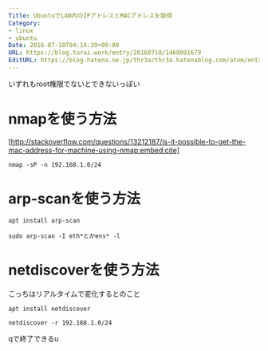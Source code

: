 ```yaml
---
Title: UbuntuでLAN内のIPアドレスとMACアドレスを取得
Category:
- linux
- ubuntu
Date: 2016-07-10T04:14:39+09:00
URL: https://blog.turai.work/entry/20160710/1468091679
EditURL: https://blog.hatena.ne.jp/thr3a/thr3a.hatenablog.com/atom/entry/6653812171404768563
---
```


いずれもroot権限でないとできないっぽい

# nmapを使う方法

[http://stackoverflow.com/questions/13212187/is-it-possible-to-get-the-mac-address-for-machine-using-nmap:embed:cite]

```
nmap -sP -n 192.168.1.0/24
```

# arp-scanを使う方法

```
apt install arp-scan
```

```
sudo arp-scan -I eth*とかens* -l
```

# netdiscoverを使う方法

こっちはリアルタイムで変化するとのこと

```
apt install netdiscover
```

```
netdiscover -r 192.168.1.0/24
```

qで終了できるu
